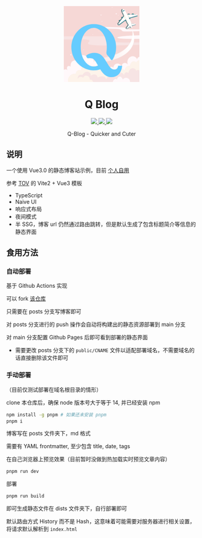 <p align='center'>
  <img src='docs/logo.png' width='200'/>
</p>

<h1 align='center'>Q Blog</h1>

<p align="center">

  <a href="https://github.com/liuly0322/Q-Blog/blob/main/LICENSE">
    <img src="https://img.shields.io/github/license/liuly0322/Q-Blog?color=blue">
  </a>

  <a href="https://github.com/liuly0322/Q-Blog/actions/workflows/test.yml">
    <img src="https://github.com/liuly0322/Q-Blog/actions/workflows/test.yml/badge.svg?branch=main">
  </a>

  <a href="https://www.codefactor.io/repository/github/liuly0322/q-blog">
    <img src="https://img.shields.io/codefactor/grade/github/liuly0322/q-blog/main">
  </a>

</p>

<p align='center'>Q-Blog - Quicker and Cuter</p>

## 说明

一个使用 Vue3.0 的静态博客站示例，目前 [个人自用](http://blog.liuly.moe)

参考 [TOV](https://github.com/dishait/tov-template) 的 Vite2 + Vue3 模板

- TypeScript
- Naive UI
- 响应式布局
- 夜间模式
- 半 SSG，博客 url 仍然通过路由跳转，但是默认生成了包含标题简介等信息的静态界面

## 食用方法

### 自动部署

基于 Github Actions 实现

可以 fork [该仓库](https://github.com/liuly0322/liuly0322.github.io)

只需要在 posts 分支写博客即可

对 posts 分支进行的 push 操作会自动将构建出的静态资源部署到 main 分支

对 main 分支配置 Github Pages 后即可看到部署的静态界面

- 需要更改 posts 分支下的 `public/CNAME` 文件以适配部署域名，不需要域名的话直接删除该文件即可

### 手动部署

（目前仅测试部署在域名根目录的情形）

clone 本仓库后，确保 node 版本号大于等于 14, 并已经安装 npm

```bash
npm install -g pnpm # 如果还未安装 pnpm
pnpm i
```

博客写在 posts 文件夹下，md 格式

需要有 YAML frontmatter, 至少包含 title, date, tags

在自己浏览器上预览效果（目前暂时没做到热加载实时预览文章内容）

```bash
pnpm run dev
```

部署

```bash
pnpm run build
```

即可生成静态文件在 dists 文件夹下，自行部署即可

默认路由方式 History 而不是 Hash，这意味着可能需要对服务器进行相关设置，将请求默认解析到 `index.html`
